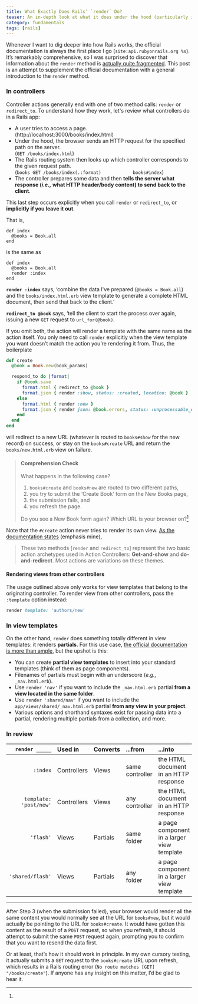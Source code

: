 ```yaml
---
title: What Exactly Does Rails’ `render` Do?
teaser: An in-depth look at what it does under the hood (particularly in controllers).
category: fundamentals
tags: [rails]
---
```


Whenever I want to dig deeper into how Rails works, the official documentation is always the first place I go (`site:api.rubyonrails.org %s`). It’s remarkably comprehensive, so I was surprised to discover that information about the `render` method is [actually quite fragmented][search]. This post is an attempt to supplement the official documentation with a general introduction to the `render` method.

### In controllers

Controller actions generally end with one of two method calls: `render` or `redirect_to`. To understand how they work, let's review what controllers do in a Rails app: 

* A user tries to access a page.  
  (http://localhost:3000/books/index.html)
* Under the hood, the browser sends an HTTP request for the specified path on the server.  
  (`GET /books/index.html`)
* The Rails routing system then looks up which controller corresponds to the given request path.  
  (`books GET /books/index(.:format)            books#index`)
* The controller prepares some data and then **tells the server what response (_i.e.,_ what HTTP header/body content) to send back to the client**.

This last step occurs explicitly when you call `render` or `redirect_to`, or **implicitly if you leave it out**.

That is, 

    def index
      @books = Book.all
    end

is the same as

    def index
      @books = Book.all
      render :index
    end

**`render :index`** says, ‘combine the data I've prepared (`@books = Book.all`) and the `books/index.html.erb` view template to generate a complete HTML document, then send that back to the client.’

**`redirect_to @book`** says, ‘tell the client to start the process over again, issuing a new `GET` request to `url_for(@book)`.

If you omit both, the action will render a template with the same name as the action itself. You only need to call `render` explicitly when the view template you want doesn’t match the action you’re rendering it from. Thus, the boilerplate

```ruby
def create
  @book = Book.new(book_params)

  respond_to do |format|
    if @book.save
      format.html { redirect_to @book }
      format.json { render :show, status: :created, location: @book }
    else
      format.html { render :new }
      format.json { render json: @book.errors, status: :unprocessable_entity }
    end
  end
end
```

will redirect to a new URL (whatever is routed to `books#show` for the new record) on success, or stay on the `books#create` URL and return the `books/new.html.erb` view on failure.

> #### Comprehension Check
> 
> What happens in the following case?
> 
> 1. `books#create` and `books#new` are routed to two different paths,
> 2. you try to submit the ‘Create Book’ form on the New Books page,
> 3. the submission fails, and
> 4. you refresh the page.
> 
> Do you see a New Book form again? Which URL is your browser on?[^1]

Note that the `#create` action never tries to render its own view. [As the documentation states][render_docs] (emphasis mine),

> These two methods [`render` and `redirect_to`] represent the two basic action archetypes used in Action Controllers: **Get-and-show** and **do-and-redirect**. Most actions are variations on these themes.

#### Rendering views from other controllers

The usage outlined above only works for view templates that belong to the originating controller. To render view from other controllers, pass the `:template` option instead:

```ruby
render template: 'authors/new'
```

### In view templates

On the other hand, `render` does something totally different in view templates: it renders **partials**. For this use case, [the official documentation is more than ample][partials], but the upshot is this:

* You can create **partial view templates** to insert into your standard templates (think of them as page components).
* Filenames of partials must begin with an underscore (_e.g.,_ `_nav.html.erb`).
* Use `render 'nav'` if you want to include the `_nav.html.erb` partial **from a view located in the same folder**.
* Use `render 'shared/nav'` if you want to include the `app/views/shared/_nav.html.erb` partial **from any view in your project**.
* Various options and shorthand syntaxes exist for passing data into a partial, rendering multiple partials from a collection, and more.

### In review

| `render _____`         |  Used in     | Converts | ...from         | ...into
| ---:                   |  :---        | :---     | :---            | :---
| `:index`               |  Controllers | Views    | same controller | the HTML document in an HTTP response
| `template: 'post/new'` |  Controllers | Views    | any controller  | the HTML document in an HTTP response
| `'flash'`              |  Views       | Partials | same folder     | a page component in a larger view template
| `'shared/flash'`       |  Views       | Partials | any folder      | a page component in a larger view template

---

[^1]:

After Step 3 (when the submission failed), your browser would render all the same content you would normally see at the URL for `books#new`, but it would actually be pointing to the URL for `books#create`. It would have gotten this content as the result of a `POST` request, so when you refresh, it should attempt to submit the same `POST` request again, prompting you to confirm that you want to resend the data first.

Or at least, that’s how it should work in principle. In my own cursory testing, it actually submits a `GET` request to the `books#create` URL upon refresh, which results in a Rails routing error (`No route matches [GET] "/books/create"`). If anyone has any insight on this matter, I’d be glad to hear it.

[search]: https://www.google.com/search?q=site:api.rubyonrails.org+render
[render_docs]: http://api.rubyonrails.org/classes/ActionController/Base.html
[partials]: http://api.rubyonrails.org/classes/ActionView/PartialRenderer.html
